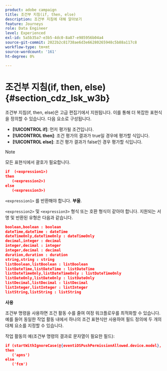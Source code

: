```yaml
---
product: adobe campaign
title: 조건부 지침(if, then, else)
description: 조건부 지침에 대해 알아보기
feature: Journeys
role: Data Engineer
level: Experienced
exl-id: 5a5b35a7-e3b5-4dc0-8a87-e985956b04a4
source-git-commit: 2022b2c81738ae6d3e66280265948c5b88a117c8
workflow-type: tm+mt
source-wordcount: '161'
ht-degree: 0%

---
```


# 조건부 지침(if, then, else) {#section_cdz_lsk_w3b}

조건부 지침(if, then, else)은 고급 편집기에서 지원됩니다. 이를 통해 더 복잡한 표현식을 정의할 수 있습니다. 다음 요소로 구성됩니다.

* **[!UICONTROL if]**: 먼저 평가될 조건입니다.
* **[!UICONTROL then]**: 조건 평가의 결과가 true일 경우에 평가할 식입니다.
* **[!UICONTROL else]**: 조건 평가 결과가 false인 경우 평가할 식입니다.

>[!NOTE]
>
>모든 표현식에서 괄호가 필요합니다.

```json
if  (<expression1>)
then
   (<expression2>)
else
   (<expression3>)
```

`<expression1>` 를 반환해야 합니다. **부울**.

`<expression2>` 및 `<expression3>` 형식 또는 호환 형식이 같아야 합니다. 지원되는 서명 및 반환된 유형은 다음과 같습니다.

```json
boolean,boolean : boolean
dateTime,dateTime : dateTime
dateTimeOnly,dateTimeOnly : dateTimeOnly
decimal,integer : decimal
integer,decimal : integer
integer,decimal : decimal
duration,duration : duration
string,string : string
listBoolean,listBoolean : listBoolean
listDateTime,listDateTime : listDateTime
listDateTimeOnly,listDateTimeOnly : listDateTimeOnly
listDateOnly,listDateOnly : listDateOnly
listDecimal,listDecimal : listDecimal
listInteger,listInteger : listInteger
listString,listString : listString
```

**사용**

조건부 명령을 사용하면 조건 활동 수를 줄여 여정 워크플로우를 최적화할 수 있습니다. 예를 들어 동일한 작업 활동 내에서 하나의 조건 표현식만 사용하여 필드 정의에 두 개의 대체 요소를 지정할 수 있습니다.

작업 활동의 예(조건부 명령의 결과로 문자열이 필요한 필드):

```json
if (startWithIgnoreCase(@{eventiOSPushPermissionAllowed.device.model}, 'iPad') or startWithIgnoreCase(@{eventiOSPushPermissionAllowed.device.model}, 'iOS'))
then
   ('apns')
else
   ('fcm')
```
